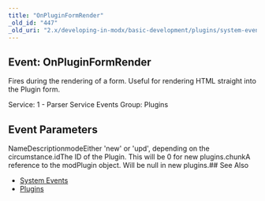 ```yaml
---
title: "OnPluginFormRender"
_old_id: "447"
_old_uri: "2.x/developing-in-modx/basic-development/plugins/system-events/onpluginformrender"
---
```


## Event: OnPluginFormRender

Fires during the rendering of a form. Useful for rendering HTML straight into the Plugin form.

Service: 1 - Parser Service Events 
Group: Plugins

## Event Parameters

NameDescriptionmodeEither 'new' or 'upd', depending on the circumstance.idThe ID of the Plugin. This will be 0 for new plugins.chunkA reference to the modPlugin object. Will be null in new plugins.## See Also

- [System Events](developing-in-modx/basic-development/plugins/system-events "System Events")
- [Plugins](developing-in-modx/basic-development/plugins "Plugins")